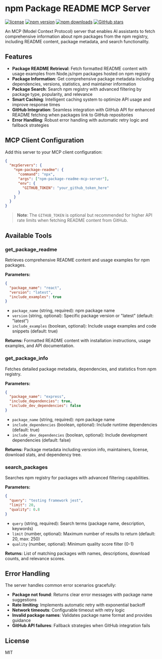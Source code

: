 # npm Package README MCP Server

[![license](https://img.shields.io/npm/l/npm-package-readme-mcp-server)](https://github.com/elchika-inc/npm-package-readme-mcp-server/blob/main/LICENSE)
[![npm version](https://img.shields.io/npm/v/npm-package-readme-mcp-server)](https://www.npmjs.com/package/npm-package-readme-mcp-server)
[![npm downloads](https://img.shields.io/npm/dm/npm-package-readme-mcp-server)](https://www.npmjs.com/package/npm-package-readme-mcp-server)
[![GitHub stars](https://img.shields.io/github/stars/elchika-inc/npm-package-readme-mcp-server)](https://github.com/elchika-inc/npm-package-readme-mcp-server)

An MCP (Model Context Protocol) server that enables AI assistants to fetch comprehensive information about npm packages from the npm registry, including README content, package metadata, and search functionality.

## Features

- **Package README Retrieval**: Fetch formatted README content with usage examples from Node.js/npm packages hosted on npm registry
- **Package Information**: Get comprehensive package metadata including dependencies, versions, statistics, and maintainer information
- **Package Search**: Search npm registry with advanced filtering by package type, popularity, and relevance
- **Smart Caching**: Intelligent caching system to optimize API usage and improve response times
- **GitHub Integration**: Seamless integration with GitHub API for enhanced README fetching when packages link to GitHub repositories
- **Error Handling**: Robust error handling with automatic retry logic and fallback strategies

## MCP Client Configuration

Add this server to your MCP client configuration:

```json
{
  "mcpServers": {
    "npm-package-readme": {
      "command": "npx",
      "args": ["npm-package-readme-mcp-server"],
      "env": {
        "GITHUB_TOKEN": "your_github_token_here"
      }
    }
  }
}
```

> **Note**: The `GITHUB_TOKEN` is optional but recommended for higher API rate limits when fetching README content from GitHub.

## Available Tools

### get_package_readme

Retrieves comprehensive README content and usage examples for npm packages.

**Parameters:**
```json
{
  "package_name": "react",
  "version": "latest",
  "include_examples": true
}
```

- `package_name` (string, required): npm package name
- `version` (string, optional): Specific package version or "latest" (default: "latest")
- `include_examples` (boolean, optional): Include usage examples and code snippets (default: true)

**Returns:** Formatted README content with installation instructions, usage examples, and API documentation.

### get_package_info

Fetches detailed package metadata, dependencies, and statistics from npm registry.

**Parameters:**
```json
{
  "package_name": "express",
  "include_dependencies": true,
  "include_dev_dependencies": false
}
```

- `package_name` (string, required): npm package name
- `include_dependencies` (boolean, optional): Include runtime dependencies (default: true)
- `include_dev_dependencies` (boolean, optional): Include development dependencies (default: false)

**Returns:** Package metadata including version info, maintainers, license, download stats, and dependency tree.

### search_packages

Searches npm registry for packages with advanced filtering capabilities.

**Parameters:**
```json
{
  "query": "testing framework jest",
  "limit": 20,
  "quality": 0.8
}
```

- `query` (string, required): Search terms (package name, description, keywords)
- `limit` (number, optional): Maximum number of results to return (default: 20, max: 250)
- `quality` (number, optional): Minimum quality score filter (0-1)

**Returns:** List of matching packages with names, descriptions, download counts, and relevance scores.

## Error Handling

The server handles common error scenarios gracefully:

- **Package not found**: Returns clear error messages with package name suggestions
- **Rate limiting**: Implements automatic retry with exponential backoff
- **Network timeouts**: Configurable timeout with retry logic
- **Invalid package names**: Validates package name format and provides guidance
- **GitHub API failures**: Fallback strategies when GitHub integration fails

## License

MIT
